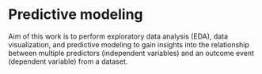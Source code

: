 # Predictive modeling

Aim of this work is to perform exploratory data analysis (EDA), data visualization, and predictive modeling to gain insights into the relationship between multiple predictors (independent variables) and an outcome event (dependent variable) from a dataset.
